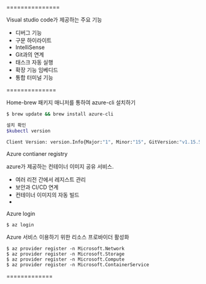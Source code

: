 ===============

Visual studio code가 제공하는 주요 기능

- 디버그 기능
- 구문 하이라이트
- IntelliSense
- Git과의 연계
- 태스크 자동 실행
- 확장 기능 임베디드
- 통합 터미널 기능

==============

Home-brew 패키지 매니저를 통하여 azure-cli 설치하기

```bash
$ brew update && brew install azure-cli

설치 확인
$kubectl version

Client Version: version.Info{Major:"1", Minor:"15", GitVersion:"v1.15.5", GitCommit:"20c265fef0741dd71a66480e35bd69f18351daea", GitTreeState:"clean", BuildDate:"2019-10-15T19:16:51Z", GoVersion:"go1.12.10", Compiler:"gc", Platform:"darwin/amd64"}
```

Azure contianer registry

azure가 제공하는 컨테이너 이미지 공유 서비스.
- 여러 리전 간에서 레지스트 관리
- 보안과 CI/CD 연계
- 컨테이너 이미지의 자동 빌드
- 



Azure login
```
$ az login
```

Azure 서비스 이용하기 위한 리소스 프로바이더 활성화
```
$ az provider register -n Microsoft.Network
$ az provider register -n Microsoft.Storage
$ az provider register -n Microsoft.Compute
$ az provider register -n Microsoft.ContainerService
```

=============
